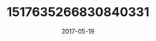 ---
title: "1517635266830840331"
cover: "2017-05-19 05.37.23 1517635266830840331_46248401"
photo: "2017-05-19 05.37.23 1517635266830840331_46248401"
date: "2017-05-19"
type: "photo"
---
